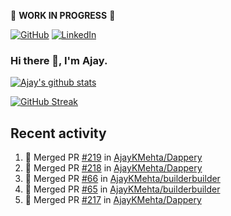 :construction: **WORK IN PROGRESS** :construction:

<p align="left">
<a href="https://github.com/ajaykmehta"><img src="https://img.shields.io/github/followers/ajaykmehta.svg?label=GitHub&style=social" alt="GitHub"></a>
<a href="https://www.linkedin.com/in/ajay-mehta-b781ba1/"><img src="https://img.shields.io/badge/LinkedIn--_.svg?style=social&logo=linkedin" alt="LinkedIn"></a>
</p>

### Hi there 👋, I'm Ajay.

[![Ajay's github stats](https://github-readme-stats.vercel.app/api?username=AjayKMehta&count_private=true&show_icons=true&theme=synthwave)](https://github.com/anuraghazra/github-readme-stats)
<!--![Top Langs](https://github-readme-stats.vercel.app/api/top-langs/?username=AjayKMehta&count_private=true&show_icons=true&theme=synthwave&hide=TeX&layout=compact)-->

<!--
**AjayKMehta/AjayKMehta** is a ✨ _special_ ✨ repository because its `README.md` (this file) appears on your GitHub profile.

Here are some ideas to get you started:

- 🔭 I'm currently working on ...
- 🌱 I'm currently learning ...
- 👯 I'm looking to collaborate on ...
- 🤔 I'm looking for help with ...
- 💬 Ask me about ...
- 📫 How to reach me: ...
- 😄 Pronouns: ...
- ⚡ Fun fact: ...
-->

[![GitHub Streak](https://github-readme-streak-stats.herokuapp.com/?user=AjayKMehta&theme=dark)](https://git.io/streak-stats)

## Recent activity

<!--START_SECTION:activity-->
1. 🎉 Merged PR [#219](https://github.com/AjayKMehta/Dappery/pull/219) in [AjayKMehta/Dappery](https://github.com/AjayKMehta/Dappery)
2. 🎉 Merged PR [#218](https://github.com/AjayKMehta/Dappery/pull/218) in [AjayKMehta/Dappery](https://github.com/AjayKMehta/Dappery)
3. 🎉 Merged PR [#66](https://github.com/AjayKMehta/builderbuilder/pull/66) in [AjayKMehta/builderbuilder](https://github.com/AjayKMehta/builderbuilder)
4. 🎉 Merged PR [#65](https://github.com/AjayKMehta/builderbuilder/pull/65) in [AjayKMehta/builderbuilder](https://github.com/AjayKMehta/builderbuilder)
5. 🎉 Merged PR [#217](https://github.com/AjayKMehta/Dappery/pull/217) in [AjayKMehta/Dappery](https://github.com/AjayKMehta/Dappery)
<!--END_SECTION:activity-->
